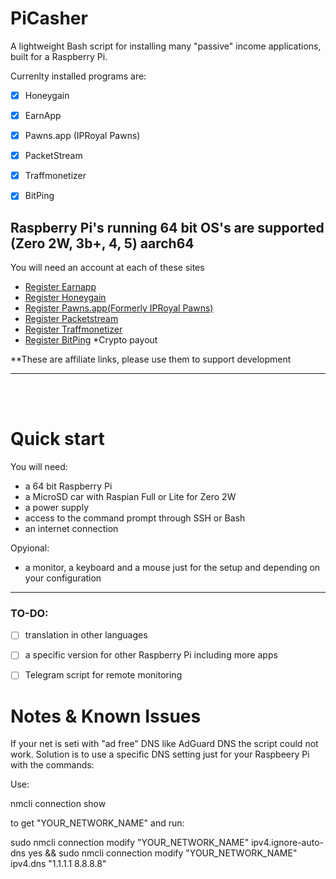 # PiCasher

A lightweight Bash script for installing many "passive" income applications, built for a Raspberry Pi.

Currenlty installed programs are:
- [x] Honeygain
- [x] EarnApp 
- [x] Pawns.app (IPRoyal Pawns)
- [x] PacketStream
- [x] Traffmonetizer
- [x] BitPing


Raspberry Pi's running 64 bit OS's are supported (Zero 2W, 3b+, 4, 5) aarch64
---


You will need an account at each of these sites
- [Register Earnapp](https://earnapp.com/i/rBezkcsv)
- [Register Honeygain](https://r.honeygain.me/RAVAT518F5)
- [Register Pawns.app(Formerly IPRoyal Pawns)](https://pawns.app/?r=13391648)
- [Register Packetstream](https://packetstream.io/?psr=75qO)
- [Register Traffmonetizer](https://traffmonetizer.com/?aff=1880125)
- [Register BitPing](https://app.bitping.com?r=3TGus9GO) *Crypto payout


**These are affiliate links, please use them to support development





---
<br>
<br>

# Quick start
You will need:
- a 64 bit Raspberry Pi
- a MicroSD car with Raspian Full or Lite for Zero 2W
- a power supply
- access to the command prompt through SSH or Bash
- an internet connection

Opyional:
- a monitor, a keyboard and a mouse just for the setup and depending on your configuration 





---
### TO-DO:


- [ ] translation in other languages
- [ ] a specific version for other Raspberry Pi including more apps
- [ ] Telegram script for remote monitoring




# Notes & Known Issues
If your net is seti with "ad free" DNS like AdGuard DNS the script could not work.
Solution is to use a specific DNS setting just for your Raspbeery Pi with the commands:

Use:

nmcli connection show

to get "YOUR_NETWORK_NAME" and run:

sudo nmcli connection modify "YOUR_NETWORK_NAME" ipv4.ignore-auto-dns yes && sudo nmcli connection modify "YOUR_NETWORK_NAME" ipv4.dns "1.1.1.1 8.8.8.8"

